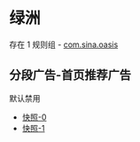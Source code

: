# 绿洲

存在 1 规则组 - [com.sina.oasis](/src/apps/com.sina.oasis.ts)

## 分段广告-首页推荐广告

默认禁用

- [快照-0](https://i.gkd.li/i/13434468)
- [快照-1](https://i.gkd.li/i/13498631)
